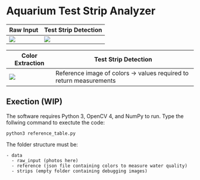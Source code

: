 # Aquarium Test Strip Analyzer

Raw Input | Test Strip Detection
--- | ---
![](https://github.com/Huntler/AquariumTestStripAnalyzer/images/detection_example.jpg) | ![](https://github.com/Huntler/AquariumTestStripAnalyzer/images/raw_example.jpg)

Color Extraction | Test Strip Detection
--- | ---
![](https://github.com/Huntler/AquariumTestStripAnalyzer/images/extraction_example.jpg) | Reference image of colors -> values required to return measurements

## Exection (WIP)
The software requires Python 3, OpenCV 4, and NumPy to run. Type the follwing command to exectute the code:

```
python3 reference_table.py
```

The folder structure must be:

```
- data
  - raw_input (photos here)
  - reference (json file containing colors to measure water quality)
  - strips (empty folder containing debugging images)
```